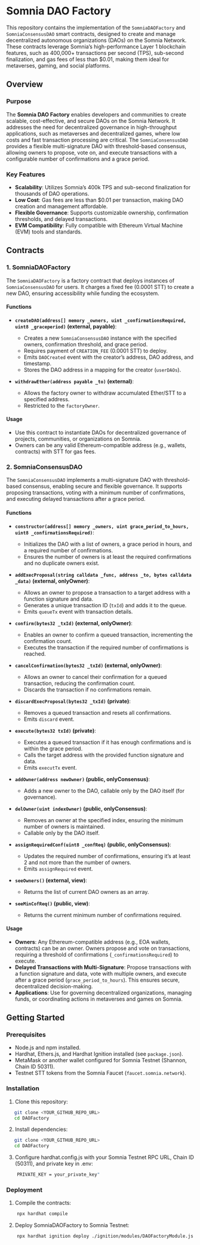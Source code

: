 # Somnia DAO Factory

This repository contains the implementation of the `SomniaDAOFactory` and `SomniaConsensusDAO` smart contracts, designed to create and manage decentralized autonomous organizations (DAOs) on the Somnia Network. These contracts leverage Somnia’s high-performance Layer 1 blockchain features, such as 400,000+ transactions per second (TPS), sub-second finalization, and gas fees of less than $0.01, making them ideal for metaverses, gaming, and social platforms.

## Overview

### Purpose
The **Somnia DAO Factory** enables developers and communities to create scalable, cost-effective, and secure DAOs on the Somnia Network. It addresses the need for decentralized governance in high-throughput applications, such as metaverses and decentralized games, where low costs and fast transaction processing are critical. The `SomniaConsensusDAO` provides a flexible multi-signature DAO with threshold-based consensus, allowing owners to propose, vote on, and execute transactions with a configurable number of confirmations and a grace period.

### Key Features
- **Scalability**: Utilizes Somnia’s 400k TPS and sub-second finalization for thousands of DAO operations.
- **Low Cost**: Gas fees are less than $0.01 per transaction, making DAO creation and management affordable.
- **Flexible Governance**: Supports customizable ownership, confirmation thresholds, and delayed transactions.
- **EVM Compatibility**: Fully compatible with Ethereum Virtual Machine (EVM) tools and standards.

## Contracts

### 1. SomniaDAOFactory
The `SomniaDAOFactory` is a factory contract that deploys instances of `SomniaConsensusDAO` for users. It charges a fixed fee (0.0001 STT) to create a new DAO, ensuring accessibility while funding the ecosystem.

#### Functions
- **`createDAO(address[] memory _owners, uint _confirmationsRequired, uint8 _graceperiod)` (external, payable)**:
  - Creates a new `SomniaConsensusDAO` instance with the specified owners, confirmation threshold, and grace period.
  - Requires payment of `CREATION_FEE` (0.0001 STT) to deploy.
  - Emits `DAOCreated` event with the creator’s address, DAO address, and timestamp.
  - Stores the DAO address in a mapping for the creator (`userDAOs`).

- **`withdrawEther(address payable _to)` (external)**:
  - Allows the factory owner to withdraw accumulated Ether/STT to a specified address.
  - Restricted to the `factoryOwner`.

#### Usage
- Use this contract to instantiate DAOs for decentralized governance of projects, communities, or organizations on Somnia.
- Owners can be any valid Ethereum-compatible address (e.g., wallets, contracts) with STT for gas fees.

### 2. SomniaConsensusDAO
The `SomniaConsensusDAO` implements a multi-signature DAO with threshold-based consensus, enabling secure and flexible governance. It supports proposing transactions, voting with a minimum number of confirmations, and executing delayed transactions after a grace period.

#### Functions
- **`constructor(address[] memory _owners, uint grace_period_to_hours, uint8 _confirmationsRequired)`**:
  - Initializes the DAO with a list of owners, a grace period in hours, and a required number of confirmations.
  - Ensures the number of owners is at least the required confirmations and no duplicate owners exist.

- **`addExecProposal(string calldata _func, address _to, bytes calldata _data)` (external, onlyOwner)**:
  - Allows an owner to propose a transaction to a target address with a function signature and data.
  - Generates a unique transaction ID (`txId`) and adds it to the queue.
  - Emits `queueTx` event with transaction details.

- **`confirm(bytes32 _txId)` (external, onlyOwner)**:
  - Enables an owner to confirm a queued transaction, incrementing the confirmation count.
  - Executes the transaction if the required number of confirmations is reached.

- **`cancelConfirmation(bytes32 _txId)` (external, onlyOwner)**:
  - Allows an owner to cancel their confirmation for a queued transaction, reducing the confirmation count.
  - Discards the transaction if no confirmations remain.

- **`discardExecProposal(bytes32 _txId)` (private)**:
  - Removes a queued transaction and resets all confirmations.
  - Emits `discard` event.

- **`execute(bytes32 txId)` (private)**:
  - Executes a queued transaction if it has enough confirmations and is within the grace period.
  - Calls the target address with the provided function signature and data.
  - Emits `executTx` event.

- **`addOwner(address newOwner)` (public, onlyConsensus)**:
  - Adds a new owner to the DAO, callable only by the DAO itself (for governance).

- **`delOwner(uint indexOwner)` (public, onlyConsensus)**:
  - Removes an owner at the specified index, ensuring the minimum number of owners is maintained.
  - Callable only by the DAO itself.

- **`assignRequiredConf(uint8 _confReq)` (public, onlyConsensus)**:
  - Updates the required number of confirmations, ensuring it’s at least 2 and not more than the number of owners.
  - Emits `assignRequired` event.

- **`seeOwners()` (external, view)**:
  - Returns the list of current DAO owners as an array.

- **`seeMinCofReq()` (public, view)**:
  - Returns the current minimum number of confirmations required.

#### Usage
- **Owners**: Any Ethereum-compatible address (e.g., EOA wallets, contracts) can be an owner. Owners propose and vote on transactions, requiring a threshold of confirmations (`_confirmationsRequired`) to execute.
- **Delayed Transactions with Multi-Signature**: Propose transactions with a function signature and data, vote with multiple owners, and execute after a grace period (`grace_period_to_hours`). This ensures secure, decentralized decision-making.
- **Applications**: Use for governing decentralized organizations, managing funds, or coordinating actions in metaverses and games on Somnia.

## Getting Started

### Prerequisites
- Node.js and npm installed.
- Hardhat, Ethers.js, and Hardhat Ignition installed (see `package.json`).
- MetaMask or another wallet configured for Somnia Testnet (Shannon, Chain ID 50311).
- Testnet STT tokens from the Somnia Faucet (`faucet.somnia.network`).

### Installation
1. Clone this repository:
```bash
   git clone <YOUR_GITHUB_REPO_URL>
   cd DAOFactory
```
2. Install dependencies:
```bash
   git clone <YOUR_GITHUB_REPO_URL>
   cd DAOFactory
```
3. Configure hardhat.config.js with your Somnia Testnet RPC URL, Chain ID (50311), and private key in .env:
```bash
    PRIVATE_KEY = your_private_key"
```
### Deployment
1. Compile the contracts:
```bash
    npx hardhat compile
```
2. Deploy SomniaDAOFactory to Somnia Testnet:
```bash
    npx hardhat ignition deploy ./ignition/modules/DAOFactoryModule.js --network somnia-testnet
```
